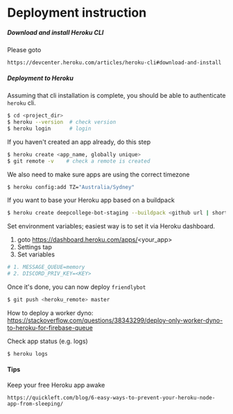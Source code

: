 # Deployment instruction

##### Download and install Heroku CLI

Please goto 

`https://devcenter.heroku.com/articles/heroku-cli#download-and-install`


##### Deployment to Heroku

Assuming that cli installation is complete, you should be able to
authenticate `heroku` cli.

```bash
$ cd <project_dir>
$ heroku --version  # check version
$ heroku login      # login
```

If you haven't created an app already, do this step

```bash
$ heroku create <app_name, globally unique>
$ git remote -v    # check a remote is created
```

We also need to make sure apps are using the correct timezone
```bash
$ heroku config:add TZ="Australia/Sydney"
```

If you want to base your Heroku app based on a buildpack

```bash
$ heroku create deepcollege-bot-staging --buildpack <github url | shorthand official image>
```


Set environment variables; easiest way is to set it via 
Heroku dashboard. 

1. goto https://dashboard.heroku.com/apps/<your_app>
2. Settings tap
3. Set variables

```bash
# 1. MESSAGE_QUEUE=memory
# 2. DISCORD_PRIV_KEY=<KEY>
```

Once it's done, you can now deploy `friendlybot`

```bash
$ git push <heroku_remote> master
```

How to deploy a worker dyno: https://stackoverflow.com/questions/38343299/deploy-only-worker-dyno-to-heroku-for-firebase-queue 

Check app status (e.g. logs)

```bash
$ heroku logs
```


#### Tips

Keep your free Heroku app awake

`https://quickleft.com/blog/6-easy-ways-to-prevent-your-heroku-node-app-from-sleeping/`